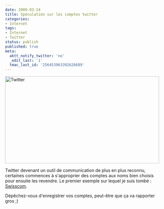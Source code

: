 ```yaml
---
date: 2009-03-24
title: Spéculation sur les comptes twitter
categories:
- Internet
tags:
- Internet
- Twitter
status: publish
published: true
meta:
  aktt_notify_twitter: 'no'
  _edit_last: '1'
  tmac_last_id: '256453963392626689'
---
```

<img class="alignnone size-full wp-image-1071" title="Twitter" src="https://dlgjp9x71cipk.cloudfront.net/2009/03/twitter.png" alt="Twitter" width="500" height="281" />

Twitter devenant un outil de communication de plus en plus reconnu, certaines commences à s'approprier des comptes aux noms bien choisis pour ensuite les revendre. Le premier exemple sur lequel je suis tombé : <a title="Compte twitter de Swisscom" href="https://www.twitter.com/swisscom/">Swisscom</a>.

Dépêchez-vous d'enregistrer vos comptes, peut-être que ça va rapporter gros ;)
